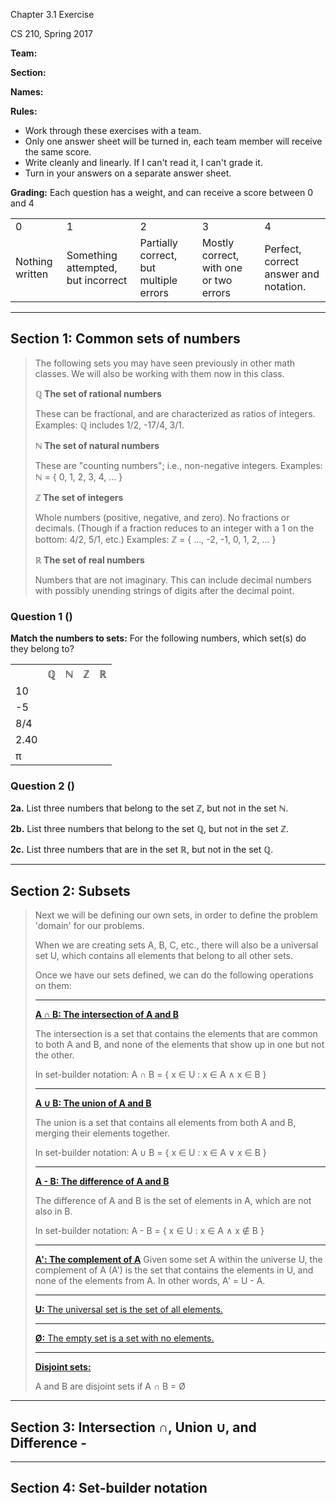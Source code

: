 Chapter 3.1 Exercise

CS 210, Spring 2017

**Team:**

**Section:**

**Names:**

**Rules:** 

* Work through these exercises with a team. 
* Only one answer sheet will be turned in, each team member will receive the same score. 
* Write cleanly and linearly. If I can't read it, I can't grade it.
* Turn in your answers on a separate answer sheet.

**Grading:** Each question has a weight, and can receive a score between 0 and 4

<table>
<tr>
<td>0</td>
<td>1</td>
<td>2</td>
<td>3</td>
<td>4</td>
</tr>
<tr>
<td>Nothing written</td>
<td>Something attempted, but incorrect</td>
<td>Partially correct, but multiple errors</td>
<td>Mostly correct, with one or two errors</td>
<td>Perfect, correct answer and notation.</td>
</tr>
</table>

---

## Section 1: Common sets of numbers

<blockquote>
The following sets you may have seen previously in other math classes.
We will also be working with them now in this class.  

<blockquote>
</blockquote>

**ℚ   The set of rational numbers**

These can be fractional, and are characterized as ratios of integers.
Examples: ℚ includes 1/2, -17/4, 3/1.

<blockquote>
</blockquote>

**ℕ   The set of natural numbers**

These are "counting numbers"; i.e., non-negative integers.
Examples: ℕ = { 0, 1, 2, 3, 4, ... }

<blockquote>
</blockquote>

**ℤ   The set of integers**

Whole numbers (positive, negative, and zero). No fractions or decimals.
(Though if a fraction reduces to an integer with a 1 on the bottom: 4/2, 5/1, etc.)
Examples: ℤ = { ..., -2, -1, 0, 1, 2, ... }

<blockquote>
</blockquote>

**ℝ   The set of real numbers**

Numbers that are not imaginary. This can include decimal numbers with 
possibly unending strings of digits after the decimal point.

</blockquote>

### Question 1 ()

**Match the numbers to sets:** For the following numbers, which set(s) do they belong to?

<table>
<tr>
<th></th>
<th>ℚ</th>
<th>ℕ</th>
<th>ℤ</th>
<th>ℝ</th>
</tr>

<tr>
<td>10</td>
<td>  </td>
<td>  </td>
<td>  </td>
<td>  </td>
</tr>

<tr>
<td>-5</td>
<td>  </td>
<td>  </td>
<td>  </td>
<td>  </td>
</tr>

<tr>
<td>8/4</td>
<td>  </td>
<td>  </td>
<td>  </td>
<td>  </td>
</tr>

<tr>
<td>2.40</td>
<td>  </td>
<td>  </td>
<td>  </td>
<td>  </td>
</tr>

<tr>
<td>π</td>
<td>  </td>
<td>  </td>
<td>  </td>
<td>  </td>
</tr>
</table>

### Question 2 ()

**2a.** List three numbers that belong to the set ℤ, but not in the set ℕ.

**2b.** List three numbers that belong to the set ℚ, but not in the set ℤ.

**2c.** List three numbers that are in the set ℝ, but not in the set ℚ.

---

## Section 2: Subsets

<blockquote>

Next we will be defining our own sets, in order to define
the problem 'domain' for our problems.

When we are creating sets A, B, C, etc., there will also
be a universal set U, which contains all elements that
belong to all other sets.

Once we have our sets defined, we can do the following
operations on them:

<blockquote>
</blockquote>

---

**[A ∩ B:	The intersection of A and B](https://en.wikipedia.org/wiki/Intersection_(set_theory))**

The intersection is a set that contains the elements
that are common to both A and B, and none of the
elements that show up in one but not the other.

In set-builder notation: A ∩ B = { x ∈ U : x ∈ A ∧ x ∈ B }

<blockquote>
</blockquote>

---

**[A ∪ B:	The union of A and B](https://en.wikipedia.org/wiki/Union_(set_theory))**

The union is a set that contains all elements
from both A and B, merging their elements together.

In set-builder notation: A ∪ B = { x ∈ U : x ∈ A ∨ x ∈ B }

<blockquote>
</blockquote>

---

[**A - B: The difference of A and B**](https://en.wikipedia.org/wiki/Complement_(set_theory)#Relative_complement)

The difference of A and B is the set of elements
in A, which are not also in B.

In set-builder notation: A - B = { x ∈ U : x ∈ A ∧ x ∉ B }

<blockquote>
</blockquote>

---

[**A':	The complement of A**](https://en.wikipedia.org/wiki/Complement_(set_theory))
Given some set A within the universe U, the
complement of A (A') is the set that contains
the elements in U, and none of the elements from A.
In other words, A' = U - A.

<blockquote>
</blockquote>

---

[**U:**	The universal set is the set of all elements.](https://en.wikipedia.org/wiki/Universal_set)

<blockquote>
</blockquote>

---

[**Ø:**	The empty set is a set with no elements.](https://en.wikipedia.org/wiki/Empty_set)

<blockquote>
</blockquote>

---

[**Disjoint sets:**](https://en.wikipedia.org/wiki/Disjoint_sets)

A and B are disjoint sets if A ∩ B = Ø

</blockquote>


---

## Section 3: Intersection ∩, Union ∪, and Difference -

---

## Section 4: Set-builder notation
